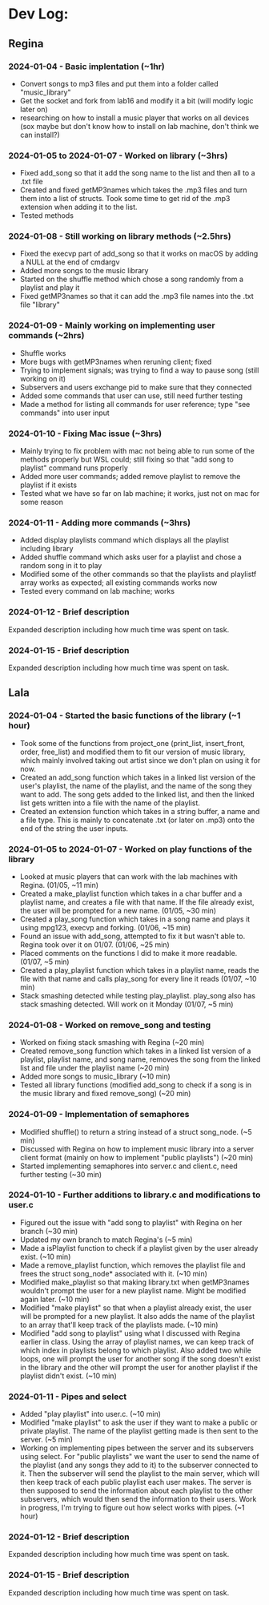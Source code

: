 # Dev Log:

## Regina

### 2024-01-04 - Basic implentation (~1hr)
-  Convert songs to mp3 files and put them into a folder called "music_library"
-  Get the socket and fork from lab16 and modify it a bit (will modify logic later on)
-  researching on how to install a music player that works on all devices (sox maybe but don't know how to install on lab machine, don't think we can install?)

### 2024-01-05 to 2024-01-07 - Worked on library (~3hrs)
-  Fixed add_song so that it add the song name to the list and then all to a .txt file
-  Created and fixed getMP3names which takes the .mp3 files and turn them into a list of structs. Took some time to get rid of the .mp3 extension when adding it to the list.
-  Tested methods

### 2024-01-08 - Still working on library methods (~2.5hrs)
-  Fixed the execvp part of add_song so that it works on macOS by adding a NULL at the end of cmdargv
-  Added more songs to the music library
-  Started on the shuffle method which chose a song randomly from a playlist and play it
-  Fixed getMP3names so that it can add the .mp3 file names into the .txt file "library"

### 2024-01-09 - Mainly working on implementing user commands (~2hrs)
- Shuffle works
- More bugs with getMP3names when reruning client; fixed
- Trying to implement signals; was trying to find a way to pause song (still working on it)
- Subservers and users exchange pid to make sure that they connected
- Added some commands that user can use, still need further testing
- Made a method for listing all commands for user reference; type "see commands" into user input

### 2024-01-10 - Fixing Mac issue (~3hrs)
- Mainly trying to fix problem with mac not being able to run some of the methods properly but WSL could; still fixing so that "add song to playlist" command runs properly
- Added more user commands; added remove playlist to remove the playlist if it exists
- Tested what we have so far on lab machine; it works, just not on mac for some reason

### 2024-01-11 - Adding more commands (~3hrs)
- Added display playlists command which displays all the playlist including library
- Added shuffle command which asks user for a playlist and chose a random song in it to play
- Modified some of the other commands so that the playlists and playlistf array works as expected; all existing commands works now
- Tested every command on lab machine; works

### 2024-01-12 - Brief description
Expanded description including how much time was spent on task.

### 2024-01-15 - Brief description
Expanded description including how much time was spent on task.

## Lala

### 2024-01-04 - Started the basic functions of the library (~1 hour)
-  Took some of the functions from project_one (print_list, insert_front, order, free_list) and modified them to fit our version of music library, which mainly involved taking out artist since we don't plan on using it for now. 
-  Created an add_song function which takes in a linked list version of the user's playlist, the name of the playlist, and the name of the song they want to add. The song gets added to the linked list, and then the linked list gets written into a file with the name of the playlist.
-  Created an extension function which takes in a string buffer, a name and a file type. This is mainly to concatenate .txt (or later on .mp3) onto the end of the string the user inputs.

### 2024-01-05 to 2024-01-07 - Worked on play functions of the library
- Looked at music players that can work with the lab machines with Regina. (01/05, ~11 min)
- Created a make_playlist function which takes in a char buffer and a playlist name, and creates a file with that name. If the file already exist, the user will be prompted for a new name. (01/05, ~30 min)
- Created a play_song function which takes in a song name and plays it using mpg123, execvp and forking. (01/06, ~15 min)
- Found an issue with add_song, attempted to fix it but wasn't able to. Regina took over it on 01/07. (01/06, ~25 min)
- Placed comments on the functions I did to make it more readable. (01/07, ~5 min)
- Created a play_playlist function which takes in a playlist name, reads the file with that name and calls play_song for every line it reads (01/07, ~10 min) 
- Stack smashing detected while testing play_playlist. play_song also has stack smashing detected. Will work on it Monday (01/07, ~5 min)

### 2024-01-08 - Worked on remove_song and testing
- Worked on fixing stack smashing with Regina (~20 min)
- Created remove_song function which takes in a linked list version of a playlist, playlist name, and song name, removes the song from the linked list and file under the playlist name (~20 min)
- Added more songs to music_library (~10 min)
- Tested all library functions (modified add_song to check if a song is in the music library and fixed remove_song) (~20 min)

### 2024-01-09 - Implementation of semaphores
- Modified shuffle() to return a string instead of a struct song_node. (~5 min)
- Discussed with Regina on how to implement music library into a server client format (mainly on how to implement "public playlists") (~20 min)
- Started implementing semaphores into server.c and client.c, need further testing (~30 min)

### 2024-01-10 - Further additions to library.c and modifications to user.c
- Figured out the issue with "add song to playlist" with Regina on her branch (~30 min)
- Updated my own branch to match Regina's (~5 min)
- Made a isPlaylist function to check if a playlist given by the user already exist. (~10 min)
- Made a remove_playlist function, which removes the playlist file and frees the struct song_node* associated with it. (~10 min)
- Modified make_playlist so that making library.txt when getMP3names wouldn't prompt the user for a new playlist name. Might be modified again later. (~10 min)
- Modified "make playlist" so that when a playlist already exist, the user will be prompted for a new playlist. It also adds the name of the playlist to an array that'll keep track of the playlists made. (~10 min)
- Modified "add song to playlist" using what I discussed with Regina earlier in class. Using the array of playlist names, we can keep track of which index in playlists belong to which playlist. Also added two while loops, one will prompt the user for another song if the song doesn't exist in the library and the other will prompt the user for another playlist if the playlist didn't exist. (~10 min)

### 2024-01-11 - Pipes and select
- Added "play playlist" into user.c. (~10 min)
- Modified "make playlist" to ask the user if they want to make a public or private playlist. The name of the playlist getting made is then sent to the server. (~5 min)
- Working on implementing pipes between the server and its subservers using select. For "public playlists" we want the user to send the name of the playlist (and any songs they add to it) to the subserver connected to it. Then the subserver will send the playlist to the main server, which will then keep track of each public playlist each user makes. The server is then supposed to send the information about each playlist to the other subservers, which would then send the information to their users. Work in progress, I'm trying to figure out how select works with pipes. (~1 hour)

### 2024-01-12 - Brief description
Expanded description including how much time was spent on task.

### 2024-01-15 - Brief description
Expanded description including how much time was spent on task.
